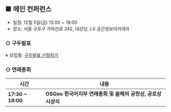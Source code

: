 ## ■ 메인 컨퍼런스
  - 일정: 12월 5일(금) 13:00 ~ 18:00
  - 장소: 서울 구로구 가마산로 242, 대강당, LX 공간정보아카데미
  
### ⊙ 구두발표
※ 모집중: [구두발표 신청하기](https://forms.gle/yexCDHLHARkAEWP29)

### ⊙ 연례총회
<table>
  <thead>
    <tr>
      <th>시간</th>
      <th>내용</th>
    </tr>
  </thead>
  <tbody>
    <tr>
      <td><b>17:30 ~ 18:00</b></td>
      <td><b>OSGeo 한국어지부 연례총회 및 올해의 공헌상, 공로상 시상식</b>
      </td>
    </tr>
  </tbody>
</table>
